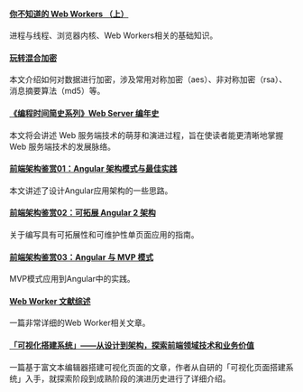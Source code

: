 #### [你不知道的 Web Workers （上）](https://mp.weixin.qq.com/s/TySnUI3IJcY43dcnbtsO0w)
进程与线程、浏览器内核、Web Workers相关的基础知识。

#### [玩转混合加密](https://mp.weixin.qq.com/s/i_Clg5kmTBwcFoSUNO-naQ)
本文介绍如何对数据进行加密，涉及常用对称加密（aes）、非对称加密（rsa）、消息摘要算法（md5）等。

#### [《编程时间简史系列》Web Server 编年史](https://segmentfault.com/a/1190000023050141)
本文将会讲述 Web 服务端技术的萌芽和演进过程，旨在使读者能更清晰地掌握 Web 服务端技术的发展脉络。

#### [前端架构鉴赏01：Angular 架构模式与最佳实践](https://mp.weixin.qq.com/s/gz98PLI4ne1-AAa-MMC6aw)
本文讲述了设计Angular应用架构的一些思路。

#### [前端架构鉴赏02：可拓展 Angular 2 架构](https://mp.weixin.qq.com/s/4bd-xkyus-tNuylTBm_tGw)
关于编写具有可拓展性和可维护性单页面应用的指南。

#### [前端架构鉴赏03：Angular 与 MVP 模式](https://mp.weixin.qq.com/s/7uYxFxbvcZS4wjbWPVmGpg)
MVP模式应用到Angular中的实践。

#### [Web Worker 文献综述](https://mp.weixin.qq.com/s/MyRRIbn-UoruVD1dpvD-QQ)
一篇非常详细的Web Worker相关文章。

#### [「可视化搭建系统」——从设计到架构，探索前端领域技术和业务价值](https://zhuanlan.zhihu.com/p/164558106)
一篇基于富文本编辑器搭建可视化页面的文章，作者从自研的「可视化页面搭建系统」入手，就探索阶段到成熟阶段的演进历史进行了详细介绍。